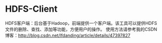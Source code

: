 # HDFS-Client
HDFS客户端：后台基于Hadoop，前端提供一个客户端。该工具可以提供HDFS文件的删除、查找、添加等功能，方便用户的操作。
使用方法请参考我的CSDN博客：http://blog.csdn.net/lfdanding/article/details/47397827
